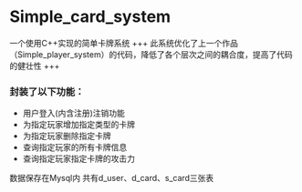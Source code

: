 # Simple_card_system
一个使用C++实现的简单卡牌系统
+++
此系统优化了上一个作品（Simple_player_system）的代码，降低了各个层次之间的耦合度，提高了代码的健壮性
+++
### 封装了以下功能：
* 用户登入(内含注册)注销功能
* 为指定玩家增加指定类型的卡牌
* 为指定玩家删除指定卡牌
* 查询指定玩家的所有卡牌信息
* 查询指定玩家指定卡牌的攻击力


数据保存在Mysql内
共有d_user、d_card、s_card三张表
